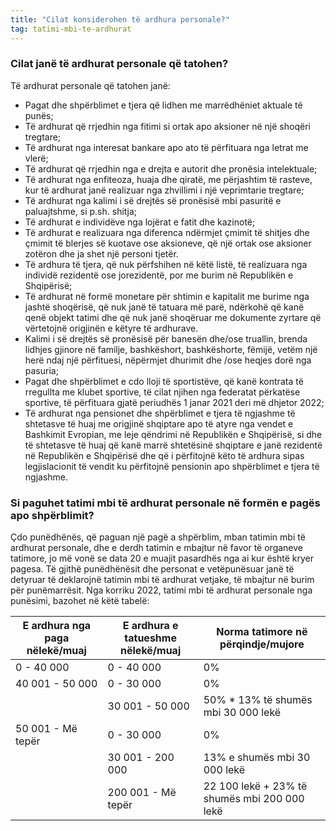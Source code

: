 ```yaml
---
title: "Cilat konsiderohen të ardhura personale?"
tag: tatimi-mbi-te-ardhurat
---
```


### Cilat janë të ardhurat personale që tatohen?
Të ardhurat personale që tatohen janë:

* Pagat dhe shpërblimet e tjera që lidhen me marrëdhëniet aktuale të punës;
* Të ardhurat që rrjedhin nga fitimi si ortak apo aksioner në një shoqëri tregtare;
* Të ardhurat nga interesat bankare apo ato të përfituara nga letrat me vlerë;
* Të ardhurat që rrjedhin nga e drejta e autorit dhe pronësia intelektuale;
* Të ardhurat nga enfiteoza, huaja dhe qiratë, me përjashtim të rasteve, kur të ardhurat janë realizuar nga zhvillimi i një veprimtarie tregtare;
* Të ardhurat nga kalimi i së drejtës së pronësisë mbi pasuritë e paluajtshme, si p.sh. shitja;
* Të ardhurat e individëve nga lojërat e fatit dhe kazinotë;
* Të ardhurat e realizuara nga diferenca ndërmjet çmimit të shitjes dhe çmimit të blerjes së kuotave ose aksioneve, që një ortak ose aksioner zotëron dhe ja shet një personi tjetër.
* Të ardhura të tjera, që nuk përfshihen në këtë listë, të realizuara nga individë rezidentë ose jorezidentë, por me burim në Republikën e Shqipërisë; 
* Të ardhurat në formë monetare për shtimin e kapitalit me burime nga jashtë shoqërisë, që nuk janë të tatuara më parë, ndërkohë që kanë qenë objekt tatimi dhe që nuk janë shoqëruar me dokumente zyrtare që vërtetojnë origjinën e këtyre të ardhurave.
* Kalimi i së drejtës së pronësisë për banesën dhe/ose truallin, brenda lidhjes gjinore në familje, bashkëshort, bashkëshorte, fëmijë, vetëm një herë ndaj një përfituesi, nëpërmjet dhurimit dhe /ose heqjes dorë nga pasuria; 
* Pagat dhe shpërblimet e cdo lloji të sportistëve, që kanë kontrata të rregullta me klubet sportive, të cilat njihen nga federatat përkatëse sportive, të përfituara gjatë periudhës 1 janar 2021 deri më dhjetor 2022; 
* Të ardhurat nga pensionet dhe shpërblimet e tjera të ngjashme të shtetasve të huaj me origjinë shqiptare apo të atyre nga vendet e Bashkimit Evropian, me leje qëndrimi në Republikën e Shqipërisë, si dhe të shtetasve të huaj që kanë marrë shtetësinë shqiptare e janë rezidentë në Republikën e Shqipërisë dhe që i përfitojnë këto të ardhura sipas legjislacionit të vendit ku përfitojnë pensionin apo shpërblimet e tjera të ngjashme.

### Si paguhet tatimi mbi të ardhurat personale në formën e pagës apo shpërblimit?

Çdo punëdhënës, që paguan një pagë a shpërblim, mban tatimin mbi të ardhurat personale, dhe e derdh tatimin e mbajtur në favor të organeve tatimore, jo më vonë se data 20 e muajit pasardhës nga ai kur është kryer pagesa.
Të gjithë punëdhënësit dhe personat e vetëpunësuar janë të detyruar të deklarojnë tatimin mbi të ardhurat vetjake, të mbajtur në burim për punëmarrësit.
Nga korriku 2022, tatimi mbi të ardhurat personale nga punësimi, bazohet në këtë tabelë:

| E ardhura nga paga nëlekë/muaj | E ardhura e tatueshme nëlekë/muaj | Norma tatimore në përqindje/mujore |
| --- | --- | --- |
| 0 - 40 000 | 0 - 40 000 | 0% |
| 40 001 - 50 000 | 0 - 30 000 | 0% |
| | 30 001 - 50 000 | 50% * 13% të shumës mbi 30 000 lekë |
| 50 001 - Më tepër | 0 - 30 000 | 0% |
| | 30 001 - 200 000 | 13% e shumës mbi 30 000 lekë |
| | 200 001 - Më tepër | 22 100 lekë + 23% të shumës mbi 200 000 lekë |